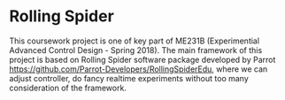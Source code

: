 # Rolling Spider

This coursework project is one of key part of ME231B (Experimential Advanced Control Design - Spring 2018). The main framework of this project is based on Rolling Spider software package developed by Parrot <https://github.com/Parrot-Developers/RollingSpiderEdu>, where we can adjust controller, do fancy realtime experiments without too many consideration of the framework. 
